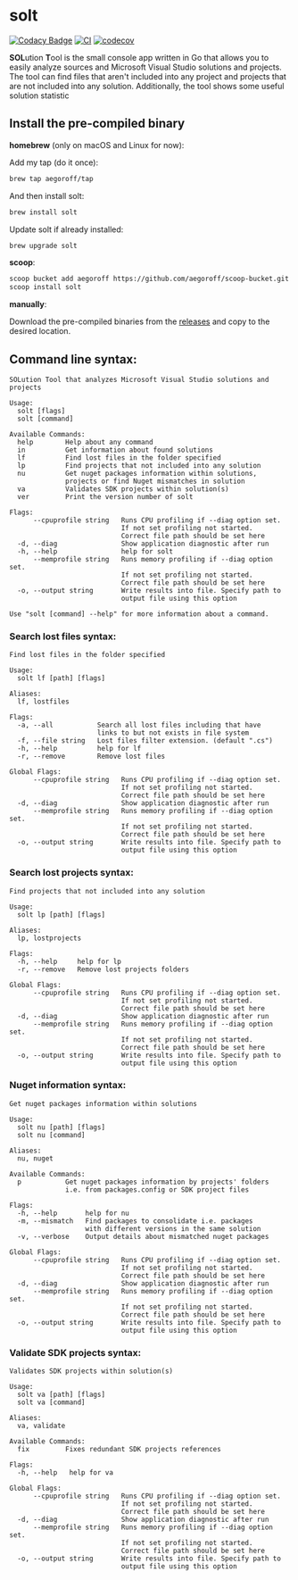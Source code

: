 solt
====

[![Codacy Badge](https://api.codacy.com/project/badge/Grade/b8b9bdf73cfb4e97888b6ff7b48bfc84)](https://app.codacy.com/manual/egoroff/solt?utm_source=github.com&utm_medium=referral&utm_content=aegoroff/solt&utm_campaign=Badge_Grade_Dashboard)
[![CI](https://github.com/aegoroff/solt/actions/workflows/ci.yml/badge.svg)](https://github.com/aegoroff/solt/actions/workflows/ci.yml)
[![codecov](https://codecov.io/gh/aegoroff/solt/branch/master/graph/badge.svg?token=owoFBLMia8)](https://codecov.io/gh/aegoroff/solt)

**SOL**ution **T**ool is the small console app written in Go that allows you to easily analyze
sources and Microsoft Visual Studio solutions and projects.
The tool can find files that aren't included into any project and projects that
are not included into any solution. Additionally, the tool shows some useful
solution statistic

## Install the pre-compiled binary

**homebrew** (only on macOS and Linux for now):

Add my tap (do it once):
```sh
brew tap aegoroff/tap
```
And then install solt:
```sh
brew install solt
```
Update solt if already installed:
```sh
brew upgrade solt
```

**scoop**:

```sh
scoop bucket add aegoroff https://github.com/aegoroff/scoop-bucket.git
scoop install solt
```

**manually**:

Download the pre-compiled binaries from the [releases](https://github.com/aegoroff/solt/releases) and
copy to the desired location.

Command line syntax:
--------------------
```
SOLution Tool that analyzes Microsoft Visual Studio solutions and projects

Usage:
  solt [flags]
  solt [command]

Available Commands:
  help        Help about any command
  in          Get information about found solutions
  lf          Find lost files in the folder specified
  lp          Find projects that not included into any solution
  nu          Get nuget packages information within solutions,
              projects or find Nuget mismatches in solution
  va          Validates SDK projects within solution(s)
  ver         Print the version number of solt

Flags:
      --cpuprofile string   Runs CPU profiling if --diag option set.
                            If not set profiling not started.
                            Correct file path should be set here
  -d, --diag                Show application diagnostic after run
  -h, --help                help for solt
      --memprofile string   Runs memory profiling if --diag option set.
                            If not set profiling not started.
                            Correct file path should be set here
  -o, --output string       Write results into file. Specify path to 
                            output file using this option

Use "solt [command] --help" for more information about a command.
```
### Search lost files syntax:

```
Find lost files in the folder specified

Usage:
  solt lf [path] [flags]

Aliases:
  lf, lostfiles

Flags:
  -a, --all           Search all lost files including that have 
                      links to but not exists in file system
  -f, --file string   Lost files filter extension. (default ".cs")
  -h, --help          help for lf
  -r, --remove        Remove lost files

Global Flags:
      --cpuprofile string   Runs CPU profiling if --diag option set.
                            If not set profiling not started.
                            Correct file path should be set here
  -d, --diag                Show application diagnostic after run
      --memprofile string   Runs memory profiling if --diag option set.
                            If not set profiling not started.
                            Correct file path should be set here
  -o, --output string       Write results into file. Specify path to 
                            output file using this option
```
### Search lost projects syntax:
```
Find projects that not included into any solution

Usage:
  solt lp [path] [flags]

Aliases:
  lp, lostprojects

Flags:
  -h, --help     help for lp
  -r, --remove   Remove lost projects folders

Global Flags:
      --cpuprofile string   Runs CPU profiling if --diag option set.
                            If not set profiling not started.
                            Correct file path should be set here
  -d, --diag                Show application diagnostic after run
      --memprofile string   Runs memory profiling if --diag option set.
                            If not set profiling not started.
                            Correct file path should be set here
  -o, --output string       Write results into file. Specify path to 
                            output file using this option
```
### Nuget information syntax:
```
Get nuget packages information within solutions

Usage:
  solt nu [path] [flags]
  solt nu [command]

Aliases:
  nu, nuget

Available Commands:
  p           Get nuget packages information by projects' folders 
              i.e. from packages.config or SDK project files

Flags:
  -h, --help       help for nu
  -m, --mismatch   Find packages to consolidate i.e. packages 
                   with different versions in the same solution
  -v, --verbose    Output details about mismatched nuget packages

Global Flags:
      --cpuprofile string   Runs CPU profiling if --diag option set.
                            If not set profiling not started. 
                            Correct file path should be set here
  -d, --diag                Show application diagnostic after run
      --memprofile string   Runs memory profiling if --diag option set. 
                            If not set profiling not started. 
                            Correct file path should be set here
  -o, --output string       Write results into file. Specify path to 
                            output file using this option
```
### Validate SDK projects syntax:
```
Validates SDK projects within solution(s)

Usage:
  solt va [path] [flags]
  solt va [command]

Aliases:
  va, validate

Available Commands:
  fix         Fixes redundant SDK projects references

Flags:
  -h, --help   help for va

Global Flags:
      --cpuprofile string   Runs CPU profiling if --diag option set.
                            If not set profiling not started.
                            Correct file path should be set here
  -d, --diag                Show application diagnostic after run
      --memprofile string   Runs memory profiling if --diag option set.
                            If not set profiling not started.
                            Correct file path should be set here
  -o, --output string       Write results into file. Specify path to 
                            output file using this option
```
